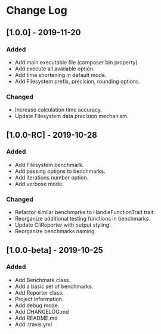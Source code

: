 # Change Log

## [1.0.0] - 2019-11-20
### Added
- Add main executable file (composer bin property)
- Add execute all available option.
- Add time shortening in default mode.
- Add Filesystem prefix, precision, rounding options.

### Changed
- Increase calculation time accuracy.
- Update Filesystem data precision mechanism. 

## [1.0.0-RC] - 2019-10-28
### Added
- Add Filesystem benchmark.
- Add passing options to benchmarks.
- Add iterations number option.
- Add verbose mode.

### Changed
- Refactor similar benchmarks to HandleFunctionTrait trait.
- Reorganize additional testing functions in benchmarks.
- Update CliReporter with output styling.
- Reorganize benchmarks naming.

## [1.0.0-beta] - 2019-10-25
### Added
- Add Benchmark class.
- Add a basic set of benchmarks.
- Add Reporter class.
- Project information.
- Add debug mode.
- Add CHANGELOG.md
- Add README.md
- Add .travis.yml